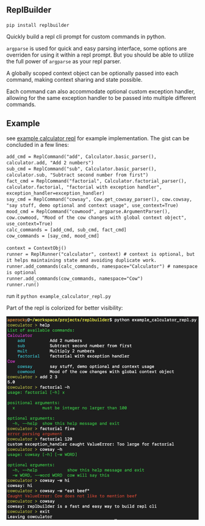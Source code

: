 ## ReplBuilder

`pip install replbuilder`

Quickly build a repl cli prompt for custom commands in python.

`argparse` is used for quick and easy parsing interface, some options are overriden for using it within a repl prompt. But you should be able to utilize the full power of `argparse` as your repl parser.

A globally scoped context object can be optionally passed into each command, making context sharing and state possible.

Each command can also accommodate optional custom exception handler, allowing for the same exception handler to be passed into multiple different commands.

## Example

see [example calculator repl](example_calculator_repl.py) for example implementation. The gist can be concluded in a few lines:

```
add_cmd = ReplCommand("add", Calculator.basic_parser(), calculator.add, "Add 2 numbers")
sub_cmd = ReplCommand("sub", Calculator.basic_parser(), calculator.sub, "Subtract second number from first")
fact_cmd = ReplCommand("factorial", Calculator.factorial_parser(), calculator.factorial, "factorial with exception handler", exception_handler=exception_handler)
say_cmd = ReplCommand("cowsay", Cow.get_cowsay_parser(), cow.cowsay, "say stuff, demo optional and context usage", use_context=True)
mood_cmd = ReplCommand("cowmood", argparse.ArgumentParser(), cow.cowmood, "Mood of the cow changes with global context object", use_context=True)
calc_commands = [add_cmd, sub_cmd, fact_cmd]
cow_commands = [say_cmd, mood_cmd]

context = ContextObj()
runner = ReplRunner("calculator", context) # context is optional, but it helps maintaining state and avoiding duplicate work.
runner.add_commands(calc_commands, namespace="Calculator") # namespace is optional
runner.add_commands(cow_commands, namespace="Cow")
runner.run()
```

run it `python example_calculator_repl.py`

Part of the repl is colorized for better visibility:

![example repl run](demo.jpg)
